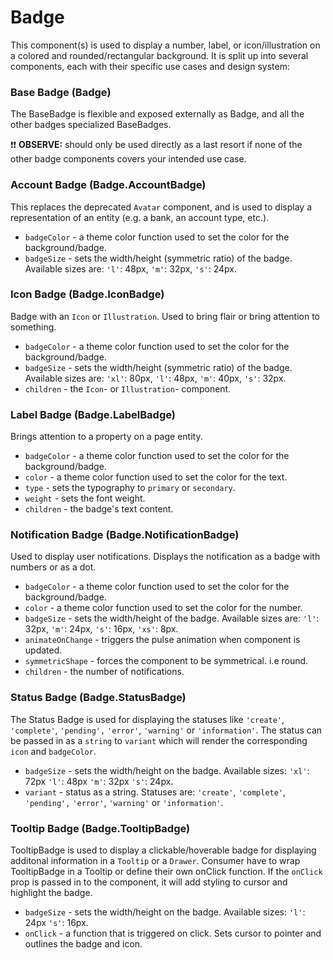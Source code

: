 # Badge

This component(s) is used to display a number, label, or icon/illustration on a colored and rounded/rectangular background. It is split up into several components, each with their specific use cases and design system:

### Base Badge (Badge)

The BaseBadge is flexible and exposed externally as Badge, and all the other badges specialized BaseBadges.

❗❗ **OBSERVE:** <Badge> should only be used directly as a last resort if none of the other badge components covers your intended use case.

### Account Badge (Badge.AccountBadge)

This replaces the deprecated `Avatar` component, and is used to display a representation of an entity (e.g. a bank, an account type, etc.).

- `badgeColor` - a theme color function used to set the color for the background/badge.
- `badgeSize` - sets the width/height (symmetric ratio) of the badge. Available sizes are: `'l'`: 48px, `'m'`: 32px, `'s'`: 24px.

### Icon Badge (Badge.IconBadge)

Badge with an `Icon` or `Illustration`. Used to bring flair or bring attention to something.

- `badgeColor` - a theme color function used to set the color for the background/badge.
- `badgeSize` - sets the width/height (symmetric ratio) of the badge. Available sizes are: `'xl'`: 80px, `'l'`: 48px, `'m'`: 40px, `'s'`: 32px.
- `children` - the `Icon`- or `Illustration`- component.

### Label Badge (Badge.LabelBadge)

Brings attention to a property on a page entity.

- `badgeColor` - a theme color function used to set the color for the background/badge.
- `color` - a theme color function used to set the color for the text.
- `type` - sets the typography to `primary` or `secondary`.
- `weight` - sets the font weight.
- `children` - the badge's text content.

### Notification Badge (Badge.NotificationBadge)

Used to display user notifications. Displays the notification as a badge with numbers or as a dot.

- `badgeColor` - a theme color function used to set the color for the background/badge.
- `color` - a theme color function used to set the color for the number.
- `badgeSize` - sets the width/height of the badge. Available sizes are: `'l'`: 32px, `'m'`: 24px, `'s'`: 16px, `'xs'`: 8px.
- `animateOnChange` - triggers the pulse animation when component is updated.
- `symmetricShape` - forces the component to be symmetrical. i.e round.
- `children` - the number of notifications.

### Status Badge (Badge.StatusBadge)

The Status Badge is used for displaying the statuses like `'create'`, `'complete'`, `'pending',` `'error'`, `'warning'` or `'information'`.
The status can be passed in as a `string` to `variant` which will render the corresponding `icon` and `badgeColor`.

- `badgeSize` - sets the width/height on the badge. Available sizes: `'xl'`: 72px `'l'`: 48px `'m'`: 32px `'s'`: 24px.
- `variant` - status as a string. Statuses are: `'create'`, `'complete'`, `'pending',` `'error'`, `'warning'` or `'information'`.

### Tooltip Badge (Badge.TooltipBadge)

TooltipBadge is used to display a clickable/hoverable badge for displaying additonal information in a `Tooltip` or a `Drawer`.
Consumer have to wrap TooltipBadge in a Tooltip or define their own onClick function.
If the `onClick` prop is passed in to the component, it will add styling to cursor and highlight the badge.

- `badgeSize` - sets the width/height on the badge. Available sizes: `'l'`: 24px `'s'`: 16px.
- `onClick` - a function that is triggered on click. Sets cursor to pointer and outlines the badge and icon.
